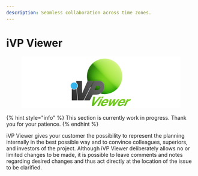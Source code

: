 ```yaml
---
description: Seamless collaboration across time zones.
---
```


# iVP Viewer

<figure><img src="../.gitbook/assets/iVPViewer_ns.png" alt="Logo iVP Viewer"><figcaption></figcaption></figure>

{% hint style="info" %}
This section is currently work in progress. Thank you for your patience.
{% endhint %}

iVP Viewer gives your customer the possibility to represent the planning internally in the best possible way and to convince colleagues, superiors, and investors of the project. Although iVP Viewer deliberately allows no or limited changes to be made, it is possible to leave comments and notes regarding desired changes and thus act directly at the location of the issue to be clarified.

